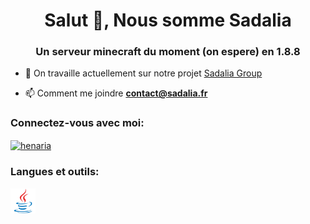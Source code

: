 <h1 align="center">Salut 👋, Nous somme Sadalia</h1>
<h3 align="center">Un serveur minecraft du moment (on espere) en 1.8.8</h3>

- 🔭 On travaille actuellement sur notre projet [Sadalia Group](https://discord.gg/BZMrVeCeax)

- 📫 Comment me joindre **contact@sadalia.fr**

<h3 align="left">Connectez-vous avec moi:</h3>
<p align="left">
<a href="https://discord.gg/BZMrVeCeax" target="blank"><img align="center" src="https://raw.githubusercontent.com/rahuldkjain/github-profile-readme-generator/master/src/images/icons/Social/discord.svg" alt="henaria" height="30" width="40" /></a>
</p>

<h3 align="left">Langues et outils:</h3>
<p align="left"> <a href="https://www.java.com" target="_blank" rel="noreferrer"> <img src="https://raw.githubusercontent.com/devicons/devicon/master/icons/java/java-original.svg" alt="java" width="40" height="40"/> </a> </p>
